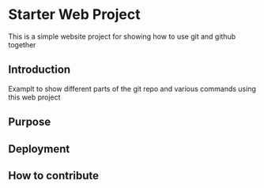 # Starter Web Project

This is a simple website project for showing how to use git and github together

## Introduction

Examplt to show different parts of the git repo and various commands using this web project

## Purpose

## Deployment

## How to contribute 